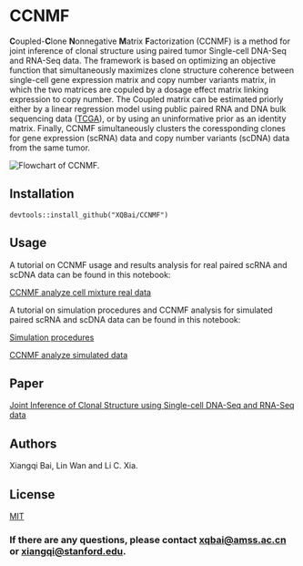 # CCNMF
**C**oupled-**C**lone **N**onnegative **M**atrix **F**actorization (CCNMF) is a method for joint inference of clonal structure using paired tumor Single-cell DNA-Seq and RNA-Seq data. The framework is based on optimizing an objective function that simultaneously maximizes clone structure coherence between single-cell gene expression matrix and copy number variants matrix, in which the two matrices are copuled by a dosage effect matrix linking expression to copy number. The Coupled matrix can be estimated priorly either by a linear regression model using public paired RNA and DNA bulk sequencing data ([TCGA](https://www.cancer.gov/about-nci/organization/ccg/research/structural-genomics/tcga)), or by using an uninformative prior as an identity matrix. Finally, CCNMF simultaneously clusters the coressponding clones for gene expression (scRNA) data and copy number variants (scDNA) data from the same tumor. 

![Flowchart of CCNMF.](https://github.com/XQBai/CCNMF/tree/master/image/CCNMFflow.png)

## Installation

```
devtools::install_github("XQBai/CCNMF")
```
## Usage
A tutorial on CCNMF usage and results analysis for real paired scRNA and scDNA data can be found in this notebook:

[CCNMF analyze cell mixture real data](https://github.com/XQBai/CCNMF/blob/master/notebooks/Real_data_analysis.ipynb)

A tutorial on simulation procedures and CCNMF analysis for simulated paired scRNA and scDNA data can be found in this notebook:

[Simulation procedures](https://github.com/XQBai/CCNMF/blob/master/notebooks/SimulationProcedures.ipynb)

[CCNMF analyze simulated data](https://github.com/XQBai/CCNMF/blob/master/notebooks/CCNMF_analyze_simulated_data.ipynb)

## Paper
[Joint Inference of Clonal Structure using Single-cell DNA-Seq and RNA-Seq data]()

## Authors

Xiangqi Bai, Lin Wan and Li C. Xia.

## License
[MIT](https://github.com/XQBai/CCNMF/blob/master/LICENSE)

### If there are any questions, please contact xqbai@amss.ac.cn or xiangqi@stanford.edu.

